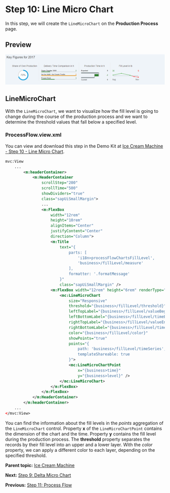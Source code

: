 <!-- loio819beea79ed34d4bb66d8a421820cbc3 -->

# Step 10: Line Micro Chart

In this step, we will create the `LineMicroChart` on the **Production Process** page.



<a name="loio819beea79ed34d4bb66d8a421820cbc3__section_z2r_dyl_l1b"/>

## Preview

 ![](images/Step9_1_ea29a78.png) 



<a name="loio819beea79ed34d4bb66d8a421820cbc3__section_pyt_3yl_l1b"/>

## LineMicroChart

With the `LineMicroChart`, we want to visualize how the fill level is going to change during the course of the production process and we want to determine the threshold values that fall below a specified level.





### ProcessFlow.view.xml

You can view and download this step in the Demo Kit at [Ice Cream Machine - Step 10 - Line Micro Chart](https://ui5.sap.com/#/entity/sap.suite.ui.commons.tutorial.icecream/sample/sap.suite.ui.commons.tutorial.icecream.10).

```xml
mvc:View
    ...
        <m:headerContainer>
            <m:HeaderContainer
                scrollStep="200"
                scrollTime="500"
                showDividers="true"
                class="sapUiSmallMargin">
                ...
                <m:FlexBox
                    width="12rem"
                    height="10rem"
                    alignItems="Center"
                    justifyContent="Center"
                    direction="Column">
                    <m:Title
                        text="{
                            parts: [
                                'i18n>processFlowChartsFillLevel',
                                'business>/fillLevel/measure'
                            ],
                            formatter: '.formatMessage'
                        }"
                        class="sapUiSmallMargin" />
                    <m:FlexBox width="12rem" height="6rem" renderType="Bare">
                        <mc:LineMicroChart
                            size="Responsive"
                            threshold="{business>/fillLevel/threshold}"
                            leftTopLabel="{business>/fillLevel/valueBegin}"
                            leftBottomLabel="{business>/fillLevel/timeBegin}"
                            rightTopLabel="{business>/fillLevel/valueEnd}"
                            rightBottomLabel="{business>/fillLevel/timeEnd}"
                            color="{business>/fillLevel/color}"
                            showPoints="true"
                            points="{
                                path: 'business>/fillLevel/timeSeries',
                                templateShareable: true
                            }">
                            <mc:LineMicroChartPoint
                                x="{business>time}"
                                y="{business>level}" />
                        </mc:LineMicroChart>
                    </m:FlexBox>
                </m:FlexBox>
            </m:HeaderContainer>
        </m:headerContainer>
    ...
</mvc:View>
```

You can find the information about the fill levels in the *points* aggregation of the `LineMicroChart` control. Property **x** of the `LineMicroChartPoint` contains the dimension of the chart and the time. Property **y** contains the fill level during the production process. The **threshold** property separates the records by their fill level into an upper and a lower layer. With the *color* property, we can apply a different color to each layer, depending on the specified threshold.

**Parent topic:** [Ice Cream Machine](ice-cream-machine-e5b7f8a.md "In this tutorial, we will show you how to use SAPUI5 controls like Generic Tiles, Micro Charts, and Process Flow.")

**Next:** [Step 9: Delta Micro Chart](step-9-delta-micro-chart-3973372.md "In this step, we will create the DeltaMicroChart on the Production Process page.")

**Previous:** [Step 11: Process Flow](step-11-process-flow-452ff8c.md "In this step, we will create the ProcessFlow on the Production Process page.")

